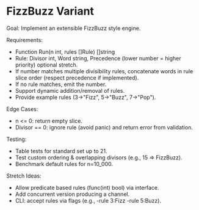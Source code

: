# FizzBuzz Variant

Goal: Implement an extensible FizzBuzz style engine.

Requirements:
- Function Run(n int, rules []Rule) []string
- Rule: Divisor int, Word string, Precedence (lower number = higher priority) optional stretch.
- If number matches multiple divisibility rules, concatenate words in rule slice order (respect precedence if implemented).
- If no rule matches, emit the number.
- Support dynamic addition/removal of rules.
- Provide example rules (3->"Fizz", 5->"Buzz", 7->"Pop").

Edge Cases:
- n <= 0: return empty slice.
- Divisor == 0: ignore rule (avoid panic) and return error from validation.

Testing:
- Table tests for standard set up to 21.
- Test custom ordering & overlapping divisors (e.g., 15 => FizzBuzz).
- Benchmark default rules for n=10_000.

Stretch Ideas:
- Allow predicate based rules (func(int) bool) via interface.
- Add concurrent version producing a channel.
- CLI: accept rules via flags (e.g., -rule 3:Fizz -rule 5:Buzz).
